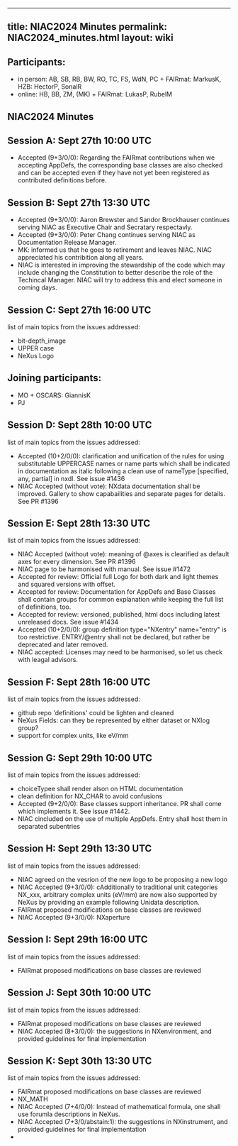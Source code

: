
---
title: NIAC2024 Minutes
permalink: NIAC2024_minutes.html
layout: wiki
---

Participants:
-------------
- in person: AB, SB, RB, BW, RO, TC, FS, WdN, PC + FAIRmat: MarkusK, HZB: HectorP, SonalR
- online: HB, BB, ZM, (MK) + FAIRmat: LukasP, RubelM


## NIAC2024 Minutes

Session A: Sept 27th 10:00 UTC
------------------------------

- Accepted (9+3/0/0): Regarding the FAIRmat contributions when we accepting AppDefs, the corresponding base classes are also checked and can be accepted even if they have not yet been registered as contributed definitions before.

Session B: Sept 27th 13:30 UTC
------------------------------

- Accepted (9+3/0/0): Aaron Brewster and Sandor Brockhauser continues serving NIAC as Executive Chair and Secratary respectavly.
- Accepted (9+3/0/0): Peter Chang continues serving NIAC as Documentation Release Manager.
- MK: informed us that he goes to retirement and leaves NIAC. NIAC appreciated his contribition along all years.
- NIAC is interested in improving the stewardship of the code which may include changing the Constitution to better describe the role of the Techincal Manager. NIAC will try to address this and elect someone in coming days.

Session C: Sept 27th 16:00 UTC
------------------------------

list of main topics from the issues addressed:
- bit-depth_image
- UPPER case
- NeXus Logo

Joining participants:
----------------------
- MO + OSCARS: GiannisK
- PJ

Session D: Sept 28th 10:00 UTC
------------------------------

list of main topics from the issues addressed:
- Accepted (10+2/0/0): clarification and unification of the rules for using substitutable UPPERCASE names or name parts which shall be indicated in documentation as italic following a clean use of nameType [specified, any, partial] in nxdl. See issue #1436
- NIAC Accepted (without vote): NXdata documentation shall be improved. Gallery to show capabailities and separate pages for details. See PR #1396

Session E: Sept 28th 13:30 UTC
------------------------------

list of main topics from the issues addressed:
- NIAC Accepted (without vote): meaning of @axes is clearified as default axes for every dimension. See PR #1396
- NIAC page to be harmonised with manual. See issue #1472
- Accepted for review: Official full Logo for both dark and light themes and squared versions with offset.
- Accepted for review: Documentation for AppDefs and Base Classes shall contain groups for common explanation while keeping the full list of definitions, too.
- Accepted for review: versioned, published, html docs including latest unreleased docs. See issue #1434
- Accepted (10+2/0/0): group definition type="NXentry" name="entry" is too restrictive. ENTRY/@entry shall not be declared, but rather be deprecated and later removed.
- NIAC accepted: Licenses may need to be harmonised, so let us check with leagal advisors.

Session F: Sept 28th 16:00 UTC
------------------------------

list of main topics from the issues addressed:
- github repo 'definitions' could be lighten and cleaned
- NeXus Fields: can they be represented by either dataset or NXlog group?
- support for complex units, like eV/mm

Session G: Sept 29th 10:00 UTC
------------------------------

list of main topics from the issues addressed:
- choiceTypee shall render alson on HTML documentation 
- clean definition for NX_CHAR to avoid confusions
- Accepted (9+2/0/0): Base classes support inheritance. PR shall come which implements it.  See issue #1442.
- NIAC cincluded on the use of multiple AppDefs. Entry shall host them in separated subentries

Session H: Sept 29th 13:30 UTC
------------------------------

list of main topics from the issues addressed:
- NIAC agreed on the vesrion of the new logo to be proposing a new logo
- NIAC Accepted (9+3/0/0): cAdditionally to traditional unit categories NX_xxx, arbitrary complex units (eV/mm) are now also supported by NeXus by providing an example following Unidata description.
- FAIRmat proposed modifications on base classes are reviewed
- NIAC Accepted (9+3/0/0): NXaperture

Session I: Sept 29th 16:00 UTC
------------------------------

list of main topics from the issues addressed:
- FAIRmat proposed modifications on base classes are reviewed

Session J: Sept 30th 10:00 UTC
------------------------------

list of main topics from the issues addressed:
- FAIRmat proposed modifications on base classes are reviewed
- NIAC Accepted (8+3/0/0): the suggestions in NXenvironment, and provided guidelines for final implementation

Session K: Sept 30th 13:30 UTC
------------------------------

list of main topics from the issues addressed:
- FAIRmat proposed modifications on base classes are reviewed
- NX_MATH
- NIAC Accepted (7+4/0/0): Instead of mathematical formula, one shall use forumla descriptions in NeXus.
- NIAC Accepted (7+3/0/abstain:1): the suggestions in NXinstrument, and provided guidelines for final implementation
- 


